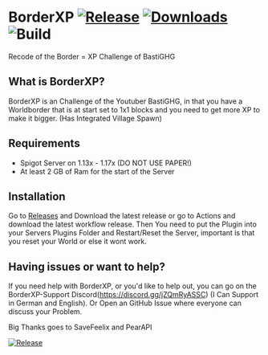 # BorderXP [![Release](https://img.shields.io/github/release/XCraftTM/BorderXP.svg?maxAge=3600)](https://github.com/XCraftTM/BorderXP/releases) [![Downloads](https://img.shields.io/github/downloads/XCraftTM/BorderXP/total.svg?maxAge=3600)](https://github.com/XCraftTM/BorderXP/releases) ![Build](https://github.com/XCraftTM/BorderXP/actions/workflows/maven.yml/badge.svg)
Recode of the Border = XP Challenge of BastiGHG

## What is BorderXP?
BorderXP is an Challenge of the Youtuber BastiGHG, in that you have a Worldborder that is at start set to 1x1 blocks and you need to get more XP to make it bigger. (Has Integrated Village Spawn)

## Requirements
- Spigot Server on 1.13x - 1.17x (DO NOT USE PAPER!)    
- At least 2 GB of Ram for the start of the Server

## Installation
Go to [Releases](https://github.com/XCraftTM/BorderXP/releases) and Download the latest release or go to Actions and download the latest workflow release.
Then You need to put the Plugin into your Servers Plugins Folder and Restart/Reset the Server, important is that you reset your World or else it wont work.

## Having issues or want to help?
If you need help with BorderXP, or you'd like to help out, you can go on the BorderXP-Support Discord(https://discord.gg/jZQmRyASSC) (I Can Support in German and English). Or Open an GitHub Issue where everyone can discuss your Problem.

Big Thanks goes to SaveFeelix and PearAPI


[![Release](https://bstats.org/signatures/bukkit/BorderXP.svg)](https://bstats.org/plugin/bukkit/BorderXP/12971/)
